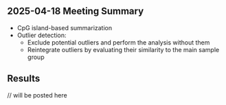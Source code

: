 ## 2025-04-18 Meeting Summary

- CpG island-based summarization
- Outlier detection:
  - Exclude potential outliers and perform the analysis without them
  - Reintegrate outliers by evaluating their similarity to the main sample group
## Results
// will be posted here
